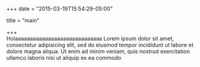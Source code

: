 +++
date = "2015-03-19T15:54:29-05:00"

title = "main"

+++
<i class="fa fa-laptop"></i><br>
Holaaaaaaaaaaaaaaaaaaaaaaaaaaaaa
Lorem ipsum dolor sit amet, consectetur adipisicing elit, sed do eiusmod
tempor incididunt ut labore et dolore magna aliqua. Ut enim ad minim veniam,
quis nostrud exercitation ullamco laboris nisi ut aliquip ex ea commodo
